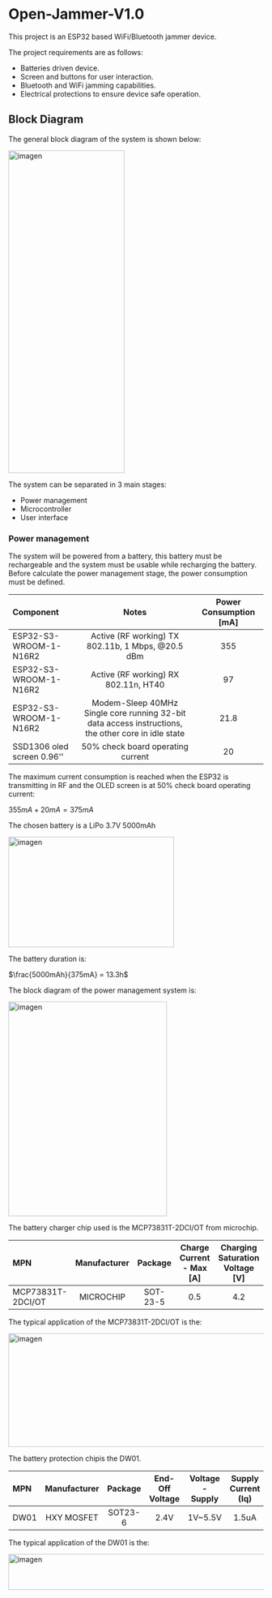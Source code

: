 # Open-Jammer-V1.0
This project is an ESP32 based WiFi/Bluetooth jammer device.

The project requirements are as follows:
  * Batteries driven device.
  * Screen and buttons for user interaction.
  * Bluetooth and WiFi jamming capabilities.
  * Electrical protections to ensure device safe operation.

## Block Diagram

The general block diagram of the system is shown below:

<img width="229" height="636" alt="imagen" src="https://github.com/user-attachments/assets/100e8dfc-eb57-4590-a7d7-c7e25eaa08e7" />

The system can be separated in 3 main stages:
* Power management
* Microcontroller
* User interface

### Power management
The system will be powered from a battery, this battery must be rechargeable and the system must be usable while recharging the battery. Before calculate the power management stage, the power consumption must be defined.

| Component | Notes | Power Consumption [mA] |
| :--- | :---: | :---: |
| ESP32-S3-WROOM-1-N16R2 | Active (RF working) TX 802.11b, 1 Mbps, @20.5 dBm  | 355 |   
| ESP32-S3-WROOM-1-N16R2 | Active (RF working) RX 802.11n, HT40 | 97 |
| ESP32-S3-WROOM-1-N16R2 | Modem-Sleep 40MHz Single core running 32-bit data access instructions, the other core in idle state | 21.8 |
| SSD1306 oled screen 0.96'' | 50% check board operating current | 20 |

The maximum current consumption is reached when the ESP32 is transmitting in RF and the OLED screen is at 50% check board operating current:

$355mA + 20mA = 375mA$

The chosen battery is a LiPo 3.7V 5000mAh

<img width="327" height="218" alt="imagen" src="https://github.com/user-attachments/assets/89f5ab3d-8b37-421e-a707-79ce8adb2ce0" />

The battery duration is:

$\frac{5000mAh}{375mA} = 13.3h$

The block diagram of the power management system is:

<img width="313" height="423" alt="imagen" src="https://github.com/user-attachments/assets/ad784686-7e1c-430b-b2fa-732228324f67" />

The battery charger chip used is the MCP73831T-2DCI/OT from microchip.

| MPN  | Manufacturer | Package | Charge Current - Max [A] | Charging Saturation Voltage [V] |
| :--- | :---: | :---: | :---: | :---: |
| MCP73831T-2DCI/OT | MICROCHIP | SOT-23-5 | 0.5 | 4.2 |

The typical application of the MCP73831T-2DCI/OT is the:

<img width="505" height="224" alt="imagen" src="https://github.com/user-attachments/assets/57d6cf3a-31b9-441c-8020-97ad8789fd37" />


The battery protection chipis the DW01.

| MPN  | Manufacturer | Package | End-Off Voltage | Voltage - Supply | Supply Current (Iq) | Type of Battery |
| :--- | :---: | :---: | :---: | :---: | :---: | :---: |
| DW01 | HXY MOSFET | SOT23-6 | 2.4V | 1V~5.5V | 1.5uA | Lithium-ion/Polymer |

The typical application of the DW01 is the:

<img width="832" height="71" alt="imagen" src="https://github.com/user-attachments/assets/283cd79a-c7d4-4b2d-bc98-37b2b4db7c5d" />




